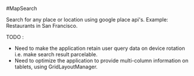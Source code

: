 #MapSearch

Search for any place or location using google place api's. Example: Restaurants in San Francisco.

TODO :
* Need to make the application retain user query data on device rotation i.e. make search result parcelable.
* Need to optimize the application to provide multi-column information on tablets, using GridLayoutManager.
